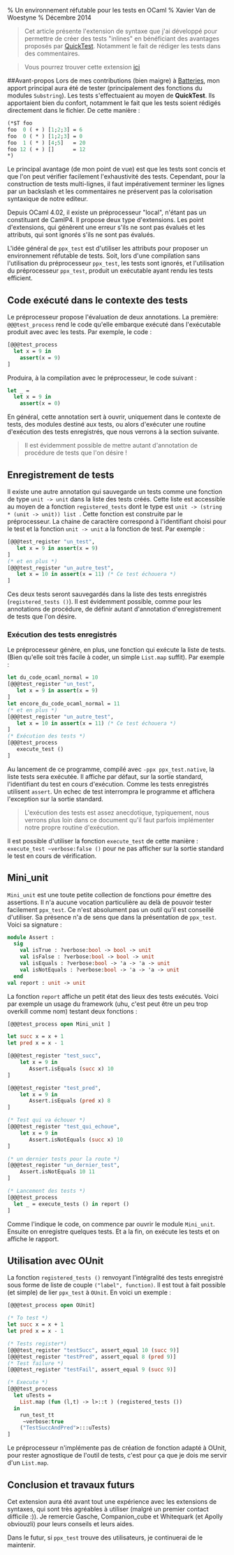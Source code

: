 % Un environnement réfutable pour les tests en OCaml
% Xavier Van de Woestyne
% Décembre 2014

> Cet article présente l'extension de syntaxe que j'ai développé pour permettre de créer des tests "inlines" en bénéficiant des avantages proposés par [QuickTest](http://batteries.vhugot.com/qtest/). Notamment le fait de rédiger les tests dans des commentaires.

> Vous pourrez trouver cette extension [ici](https://github.com/nukiFW/ppx_test)

##Avant-propos
Lors de mes contributions (bien maigre) à [Batteries](https://github.com/ocaml-batteries-team/batteries-included), mon apport principal aura été de tester (principalement des fonctions du modules `Substring`). Les tests s'effectuaient au moyen de **QuickTest**. Ils apportaient bien du confort, notamment le fait que les tests soient rédigés directement dans le fichier. De cette manière :

```ocaml
(*$T foo
foo  0 ( + ) [1;2;3] = 6
foo  0 ( * ) [1;2;3] = 0
foo  1 ( * ) [4;5]   = 20
foo 12 ( + ) []      = 12
*)
```

Le principal avantage (de mon point de vue) est que les tests sont concis et que l'on peut vérifier facilement l'exhaustivité des tests. Cependant, pour la construction de tests multi-lignes, il faut impérativement terminer les lignes par un backslash et les commentaires ne préservent pas la colorisation syntaxique de notre editeur.

Depuis OCaml 4.02, il existe un préprocesseur "local", n'étant pas un constituant de CamlP4. Il propose deux type d'extensions. Les point d'extensions, qui génèrent une erreur s'ils ne sont pas évalués et les attributs, qui sont ignorés s'ils ne sont pas évalués.

L'idée général de `ppx_test` est d'utiliser les attributs pour proposer un environnement réfutable de tests. Soit, lors d'une compilation sans l'utilisation du préprocesseur `ppx_test`, les tests sont ignorés, et l'utilisation du préprocesseur `ppx_test`, produit un exécutable ayant rendu les tests efficient.

## Code exécuté dans le contexte des tests
Le préprocesseur propose l'évaluation de deux annotations. La première: `@@@test_process` rend le code qu'elle embarque exécuté dans l'exécutable produit avec avec les tests. Par exemple, le code :

```ocaml
[@@@test_process
  let x = 9 in
    assert(x = 9)
]
```

Produira, à la compilation avec le préprocesseur, le code suivant :

```ocaml
let _ =
  let x = 9 in
    assert(x = 0)
```
En général, cette annotation sert à ouvrir, uniquement dans le contexte de tests, des modules destiné aux tests, ou alors d'exécuter une routine d'exécution des tests enregistrés, que nous verrons à la section suivante.

> Il est évidemment possible de mettre autant d'annotation de procédure de tests que l'on désire !

## Enregistrement de tests
Il existe une autre annotation qui sauvegarde un tests comme une fonction de type `unit -> unit` dans la liste des tests créés. Cette liste est accessible au moyen de a fonction `registered_tests` dont le type est `unit -> (string * (unit -> unit)) list `. Cette fonction est construite par le préprocesseur. La chaine de caractère correspond à l'identifiant choisi pour le test et la fonction `unit -> unit` a la fonction de test. Par exemple :

```ocaml
[@@@test_register "un_test",
   let x = 9 in assert(x = 9)
]
(* et en plus *)
[@@@test_register "un_autre_test",
   let x = 10 in assert(x = 11) (* Ce test échouera *)
]
```
Ces deux tests seront sauvegardés dans la liste des tests enregistrés (`registered_tests ()`). Il est évidemment possible, comme pour les annotations de procédure, de définir autant d'annotation d'enregistrement de tests que l'on désire.

### Exécution des tests enregistrés
Le préprocesseur génère, en plus, une fonction qui exécute la liste de tests. (Bien qu'elle soit très facile à coder, un simple `List.map` suffit). Par exemple :

```ocaml
let du_code_ocaml_normal = 10
[@@@test_register "un_test",
   let x = 9 in assert(x = 9)
]
let encore_du_code_ocaml_normal = 11
(* et en plus *)
[@@@test_register "un_autre_test",
   let x = 10 in assert(x = 11) (* Ce test échouera *)
]
(* Exécution des tests *)   
[@@@test_process
   execute_test ()
]
```

Au lancement de ce programme, compilé avec `-ppx ppx_test.native`, la liste tests sera exécutée. Il affiche par défaut, sur la sortie standard, l'identifiant du test en cours d'exécution. Comme les tests enregistrés utilisent `assert`. Un echec de test interrompra le programme et affichera l'exception sur la sortie standard.

> L'exécution des tests est assez anecdotique, typiquement, nous verrons plus loin dans ce document qu'il faut parfois implémenter notre propre routine d'exécution.

Il est possible d'utiliser la fonction `execute_test` de cette manière : `execute_test ~verbose:false ()` pour ne pas afficher sur la sortie standard le test en cours de vérification.

## Mini_unit
`Mini_unit` est une toute petite collection de fonctions pour émettre des assertions. Il n'a aucune vocation particulière au delà de pouvoir tester facilement `ppx_test`. Ce n'est absolument pas un outil qu'il est conseillé d'utiliser. Sa présence n'a de sens que dans la présentation de `ppx_test`.
Voici sa signature :

```ocaml
module Assert :
  sig
    val isTrue : ?verbose:bool -> bool -> unit
    val isFalse : ?verbose:bool -> bool -> unit
    val isEquals : ?verbose:bool -> 'a -> 'a -> unit
    val isNotEquals : ?verbose:bool -> 'a -> 'a -> unit
  end
val report : unit -> unit

```
La fonction `report` affiche un petit état des lieux des tests exécutés. Voici par exemple un usage du framework (uhu, c'est peut être un peu trop overkill comme nom) testant deux fonctions :

```ocaml
[@@@test_process open Mini_unit ]

let succ x = x + 1
let pred x = x - 1

[@@@test_register "test_succ",
    let x = 9 in
       Assert.isEquals (succ x) 10
]

[@@@test_register "test_pred",
    let x = 9 in
       Assert.isEquals (pred x) 8
]

(* Test qui va échouer *)
[@@@test_register "test_qui_echoue",
    let x = 9 in
       Assert.isNotEquals (succ x) 10
]

(* un dernier tests pour la route *)
[@@@test_register "un_dernier_test",
    Assert.isNotEquals 10 11
]

(* Lancement des tests *)
[@@@test_process
  let _ = execute_tests () in report ()
]

```
Comme l'indique le code, on commence par ouvrir le module `Mini_unit`. Ensuite on enregistre quelques tests. Et a la fin, on exécute les tests et on affiche le rapport.

## Utilisation avec OUnit
La fonction `registered_tests ()` renvoyant l'intégralité des tests enregistré sous forme de liste de couple `("label", function)`. Il est tout à fait possible (et simple) de lier `ppx_test` à `OUnit`. En voici un exemple :

```ocaml
[@@@test_process open OUnit]

(* To test *)
let succ x = x + 1
let pred x = x - 1

(* Tests register*)
[@@@test_register "testSucc", assert_equal 10 (succ 9)]
[@@@test_register "testPred", assert_equal 8 (pred 9)]   
(* Test failure *)
[@@@test_register "testFail", assert_equal 9 (succ 9)]

(* Execute *)
[@@@test_process
  let uTests =
    List.map (fun (l,t) -> l>::t ) (registered_tests ())
  in
    run_test_tt
     ~verbose:true
    ("TestSuccAndPred">:::uTests) 
]

```

Le préprocesseur n'implémente pas de création de fonction adapté à OUnit, pour rester agnostique de l'outil de tests, c'est pour ça que je dois me servir d'un `List.map`.

## Conclusion et travaux futurs
Cet extension aura été avant tout une expérience avec les extensions de syntaxes, qui sont très agréables à utiliser (malgré un premier contact difficile :)). Je remercie Gasche, Companion_cube et Whitequark (et Apolly obviouzli) pour leurs conseils et leurs aides.

Dans le futur, si `ppx_test` trouve des utilisateurs, je continuerai de le maintenir. 
